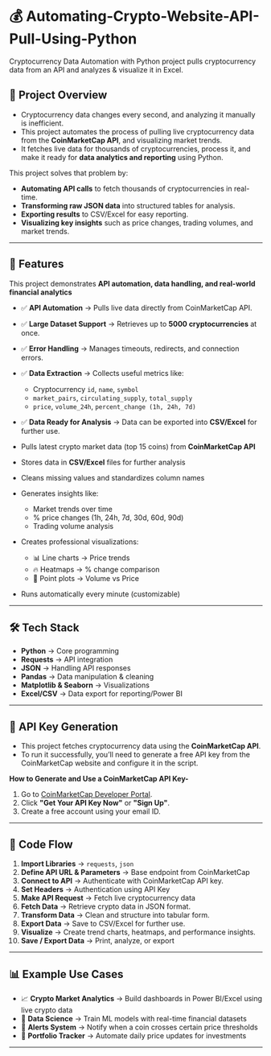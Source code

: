 # 💰 Automating-Crypto-Website-API-Pull-Using-Python

Cryptocurrency Data Automation with Python project pulls cryptocurrency data from an API and analyzes & visualize it in Excel.

## 🔎 Project Overview

- Cryptocurrency data changes every second, and analyzing it manually is inefficient.
- This project automates the process of pulling live cryptocurrency data from the **CoinMarketCap API**, and visualizing market trends.  
- It fetches live data for thousands of cryptocurrencies, process it, and make it ready for **data analytics and reporting** using Python.

This project solves that problem by:  
- **Automating API calls** to fetch thousands of cryptocurrencies in real-time.  
- **Transforming raw JSON data** into structured tables for analysis.  
- **Exporting results** to CSV/Excel for easy reporting.  
- **Visualizing key insights** such as price changes, trading volumes, and market trends.  

---

## 📌 Features

This project demonstrates **API automation, data handling, and real-world financial analytics**

- ✅ **API Automation** → Pulls live data directly from CoinMarketCap API.  
- ✅ **Large Dataset Support** → Retrieves up to **5000 cryptocurrencies** at once.  
- ✅ **Error Handling** → Manages timeouts, redirects, and connection errors.  
- ✅ **Data Extraction** → Collects useful metrics like:
  - Cryptocurrency `id`, `name`, `symbol`
  - `market_pairs`, `circulating_supply`, `total_supply`
  - `price`, `volume_24h`, `percent_change (1h, 24h, 7d)`  
- ✅ **Data Ready for Analysis** → Data can be exported into **CSV/Excel** for further use.
  
- Pulls latest crypto market data (top 15 coins) from **CoinMarketCap API**
- Stores data in **CSV/Excel** files for further analysis
- Cleans missing values and standardizes column names
- Generates insights like:
  - Market trends over time
  - % price changes (1h, 24h, 7d, 30d, 60d, 90d)
  - Trading volume analysis
- Creates professional visualizations:
  - 📊 Line charts → Price trends  
  - 🔥 Heatmaps → % change comparison  
  - 📍 Point plots → Volume vs Price
- Runs automatically every minute (customizable)

---

## 🛠️ Tech Stack

- **Python** → Core programming  
- **Requests** → API integration  
- **JSON** → Handling API responses  
- **Pandas** → Data manipulation & cleaning  
- **Matplotlib & Seaborn** → Visualizations  
- **Excel/CSV** → Data export for reporting/Power BI

---

## 🔑 API Key Generation

- This project fetches cryptocurrency data using the **CoinMarketCap API**.  
- To run it successfully, you’ll need to generate a free API key from the CoinMarketCap website and configure it in the script.

**How to Generate and Use a CoinMarketCap API Key-**

1. Go to [CoinMarketCap Developer Portal](https://coinmarketcap.com/api/).  
2. Click **"Get Your API Key Now"** or **"Sign Up"**.  
3. Create a free account using your email ID.  

---

## 📂 Code Flow

1. **Import Libraries** → `requests`, `json`  
2. **Define API URL & Parameters** → Base endpoint from CoinMarketCap
3. **Connect to API** → Authenticate with CoinMarketCap API key. 
4. **Set Headers** → Authentication using API Key  
5. **Make API Request** → Fetch live cryptocurrency data  
6. **Fetch Data** → Retrieve crypto data in JSON format.  
7. **Transform Data** → Clean and structure into tabular form.  
8. **Export Data** → Save to CSV/Excel for further use.  
9. **Visualize** → Create trend charts, heatmaps, and performance insights. 
10. **Save / Export Data** → Print, analyze, or export  

---

## 📊 Example Use Cases

- 📈 **Crypto Market Analytics** → Build dashboards in Power BI/Excel using live crypto data  
- 🤖 **Data Science** → Train ML models with real-time financial datasets  
- 🔔 **Alerts System** → Notify when a coin crosses certain price thresholds  
- 💼 **Portfolio Tracker** → Automate daily price updates for investments  

---
